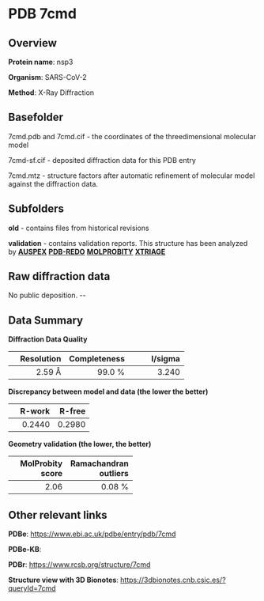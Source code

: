 # PDB 7cmd

## Overview

**Protein name**: nsp3

**Organism**: SARS-CoV-2

**Method**: X-Ray Diffraction



## Basefolder

7cmd.pdb and 7cmd.cif - the coordinates of the threedimensional molecular model

7cmd-sf.cif - deposited diffraction data for this PDB entry

7cmd.mtz - structure factors after automatic refinement of molecular model against the diffraction data.

## Subfolders



**old** - contains files from historical revisions

**validation** - contains validation reports. This structure has been analyzed by [**AUSPEX**](https://github.com/thorn-lab/coronavirus_structural_task_force/tree/master/pdb/nsp3/SARS-CoV-2/7cmd/validation/auspex) [**PDB-REDO**](https://github.com/thorn-lab/coronavirus_structural_task_force/tree/master/pdb/nsp3/SARS-CoV-2/7cmd/validation/pdb-redo) [**MOLPROBITY**](https://github.com/thorn-lab/coronavirus_structural_task_force/tree/master/pdb/nsp3/SARS-CoV-2/7cmd/validation/molprobity) [**XTRIAGE**](https://github.com/thorn-lab/coronavirus_structural_task_force/blob/master/pdb/nsp3/SARS-CoV-2/7cmd/validation/Xtriage_output.log)  



## Raw diffraction data

No public deposition. --<br> 

## Data Summary
**Diffraction Data Quality**

|   | Resolution | Completeness| I/sigma |
|---|-------------:|----------------:|--------------:|
|   |2.59 Å|99.0  %|<img width=50/>3.240|

**Discrepancy between model and data (the lower the better)**

|   | **R-work**| **R-free**   
|---|-------------:|----------------:|           
||  0.2440|  0.2980|

**Geometry validation (the lower, the better)**

|   |**MolProbity<br>score**| **Ramachandran<br>outliers** 
|---|-------------:|----------------:|
||  2.06|  0.08 %|

 

 



## Other relevant links 
**PDBe**:  https://www.ebi.ac.uk/pdbe/entry/pdb/7cmd

**PDBe-KB**:  
 
**PDBr**: https://www.rcsb.org/structure/7cmd 

**Structure view with 3D Bionotes**: https://3dbionotes.cnb.csic.es/?queryId=7cmd

